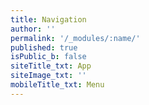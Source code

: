 ```yaml
---
title: Navigation
author: ''
permalink: '/_modules/:name/'
published: true
isPublic_b: false
siteTitle_txt: App
siteImage_txt: ''
mobileTitle_txt: Menu
---
```


